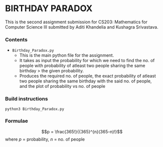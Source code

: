 # BIRTHDAY PARADOX

This is the second assignment submission for CS203: Mathematics for Computer Science III submitted by Aditi Khandelia and Kushagra Srivastava.

### Contents

- `Birthday_Paradox.py`
  - This is the main python file for the assignment.
  - It takes as input the probability for which we need to find the no. of people with probability of atleast two people sharing the same birthday > the given probability.
  - Produces the required no. of people, the exact probability of atleast two people sharing the same birthday with the said no. of people, and the plot of probability vs no. of people

### Build instructions

```
python3 Birthday_Paradox.py
```

### Formulae

$$p = \frac{365!}{{365}^{n}(365-n)!}$$
where $p$ = probability, $n$ = no. of people
